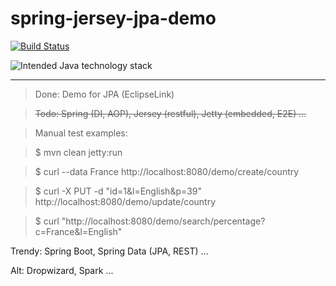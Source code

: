 # spring-jersey-jpa-demo

[![Build Status](https://travis-ci.org/sprint4us/spring-jersey-jpa-demo.svg?branch=master)](https://github.com/sprint4us/spring-jersey-jpa-demo)

![Intended Java technology stack](http://ibin.co/3EZ7vQAYb8cT.png)

---

>Done: Demo for JPA (EclipseLink)

>~~Todo: Spring (DI, AOP), Jersey (restful), Jetty (embedded, E2E) ...~~

>Manual test examples:

>$ mvn clean jetty:run

>$ curl --data France http://localhost:8080/demo/create/country

>$ curl -X PUT -d "id=1&l=English&p=39" http://localhost:8080/demo/update/country

>$ curl "http://localhost:8080/demo/search/percentage?c=France&l=English"

Trendy: Spring Boot, Spring Data (JPA, REST) ...

Alt: Dropwizard, Spark ...
